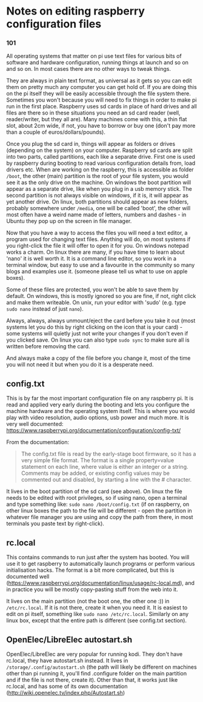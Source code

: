# Notes on editing raspberry configuration files

### 101

All operating systems that matter on pi use text files for various bits of software and hardware configuration, running things at launch and so on and so on. In most cases there are no other ways to tweak things. 

They are always in plain text format, as universal as it gets so you can edit them on pretty much any computer you can get hold of. If you are doing this on the pi itself they will be easily accessible through the file system there. Sometimes you won't because you will need to fix things in order to make pi run in the first place. 
Raspberry uses sd cards in place of hard drives and all files are there so in these situations you need an sd card reader (well, reader/writer, but they all are). Many machines come with this, a thin flat slot, about 2cm wide, if not, you have to borrow or buy one (don't pay more than a couple of euros/dollars/pounds). 

Once you plug the sd card in, things will appear as folders or drives (depending on the system) on your computer. Raspberry sd cards are split into two parts, called partitions, each like a separate drive. First one is used by raspberry during booting to read various configuration details from, load drivers etc. When are working on the raspberry, this is accessible as folder `/boot`, the other (main) partition is the root of your file system, you would see it as the only drive on the machine. On windows the boot partition will appear as a separate drive, like when you plug in a usb memory stick. The second partition is not always visible on windows, if it is, it will appear as yet another drive. On linux, both partitions should appear as new folders, probably somewhere under `/media`, one will be called 'boot', the other will most often have a weird name made of letters, numbers and dashes - in Ubuntu they pop up on the screen in file manager.

Now that you have a way to access the files you will need a text editor, a program used for changing text files. Anything will do, on most systems if you right-click the file it will offer to open it for you. On windows notepad works a charm. On linux there are many, if you have time to learn about 'nano' it is well worth it. It is a command line editor, so you work in a terminal window, but easy to use and a favourite in the community so many blogs and examples use it. (someone please tell us what to use on apple boxes).

Some of these files are protected, you won't be able to save them by default. On windows, this is mostly ignored so you are fine, if not, right click and make them writeable. On unix, run your editor with 'sudo' (e.g. type `sudo nano` instead of just `nano`). 

Always, always, always unmount/eject the card before you take it out (most systems let you do this by right clicking on the icon that is your card) - some systems will quietly just not write your changes if you don't even if you clicked save. On linux you can also type `sudo sync` to make sure all is written before removing the card.

And always make a copy of the file before you change it, most of the time you will not need it but when you do it is a desperate need.

## config.txt

This is by far the most important configuration file on any raspberry pi. It is read and applied very early during the booting and lets you configure the machine hardware and the operating system itself. This is where you would play with video resolution, audio options, usb power and much more. It is very well documented:  https://www.raspberrypi.org/documentation/configuration/config-txt/ 

From the documentation:


> The config.txt file is read by the early-stage boot firmware, so it has a very simple file format. The format is a single property=value statement on each line, where value is either an integer or a string. Comments may be added, or existing config values may be commented out and disabled, by starting a line with the # character.


It lives in the boot partition of the sd card (see above).
On linux the file needs to be edited with root privileges, so if using nano, open a terminal and type something like: `sudo nano /boot/config.txt` (if on raspberry, on other linux boxes the path to the file will be different - open the partition in whatever file manager you are using and copy the path from there, in most terminals you paste text by right-click).

## rc.local

This contains commands to run just after the system has booted. You will use it to get raspberry to automatically launch programs or perform various initialisation hacks. 
The format is a bit more complicated, but this is documented well (https://www.raspberrypi.org/documentation/linux/usage/rc-local.md), and in practice you will be mostly copy-pasting stuff from the web into it.

It lives on the main partition (not the boot one, the other one :)) in `/etc/rc.local`. If it is not there, create it when you need it. It is easiest to edit on pi itself,  something like `sudo nano /etc/rc.local`. Similarly on any linux box, except that the entire path is different (see config.txt section).

## OpenElec/LibreElec autostart.sh

OpenElec/LibreElec are very popular for running kodi. They don't have rc.local, they have autostart.sh instead. It lives in `/storage/.config/autostart.sh` (the path will likely be different on machines other than pi running it, you'll find .configure folder on the main partition and if the file is not there, create it). Other than that, it works just like rc.local, and has some of its own documentation (http://wiki.openelec.tv/index.php/Autostart.sh)
